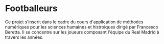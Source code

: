 # Footballeurs

Ce projet s'inscrit dans le cadre du cours d'application de méthodes numériques pour les sciences humaines et histroiques dirigé par Francesco Beretta.
Il se concentre sur les joueurs composant l'équipe du Real Madrid à travers les années.
